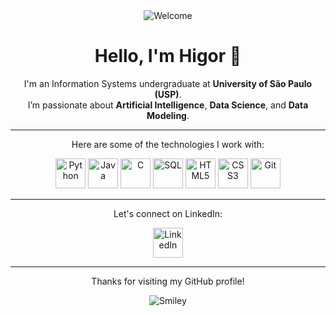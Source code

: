 <div align="center">
  <img src="https://github.com/fnky/fnky/raw/fnky/img/welcome-fire.gif" alt="Welcome" />
</div>

<div align="center">
  <h1>Hello, I'm Higor 👋</h1>
  <p>
    I'm an Information Systems undergraduate at <strong>University of São Paulo (USP)</strong>.<br>
    I’m passionate about <strong>Artificial Intelligence</strong>, <strong>Data Science</strong>, and <strong>Data Modeling</strong>.
  </p>
</div>

<hr>

<div align="center">
  <p>Here are some of the technologies I work with:</p>
  <div>
    <img src="https://cdn.jsdelivr.net/gh/devicons/devicon/icons/python/python-original.svg" width="48" alt="Python" />
    <img src="https://cdn.jsdelivr.net/gh/devicons/devicon/icons/java/java-original.svg" width="48" alt="Java" />
    <img src="https://cdn.jsdelivr.net/gh/devicons/devicon/icons/c/c-original.svg" width="48" alt="C" />
    <img src="https://cdn.jsdelivr.net/gh/devicons/devicon/icons/mysql/mysql-original.svg" width="48" alt="SQL" />
    <img src="https://cdn.jsdelivr.net/gh/devicons/devicon/icons/html5/html5-original.svg" width="48" alt="HTML5" />
    <img src="https://cdn.jsdelivr.net/gh/devicons/devicon/icons/css3/css3-original.svg" width="48" alt="CSS3" />
    <img src="https://cdn.jsdelivr.net/gh/devicons/devicon/icons/git/git-original.svg" width="48" alt="Git" />



  </div>
</div>

<hr>

<div align="center">
  <p>Let's connect on LinkedIn:</p>
  <a href="https://www.linkedin.com/in/higor-gfreitas/" target="_blank">
    <img src="https://cdn-icons-png.flaticon.com/512/174/174857.png" width="48" alt="LinkedIn" />
  </a>
</div>

<hr>



<!-- 


-->


<div align="center">
  <p>Thanks for visiting my GitHub profile!</p>
  <img src="https://github.com/fnky/fnky/raw/fnky/img/smile.gif" alt="Smiley" />
</div>
